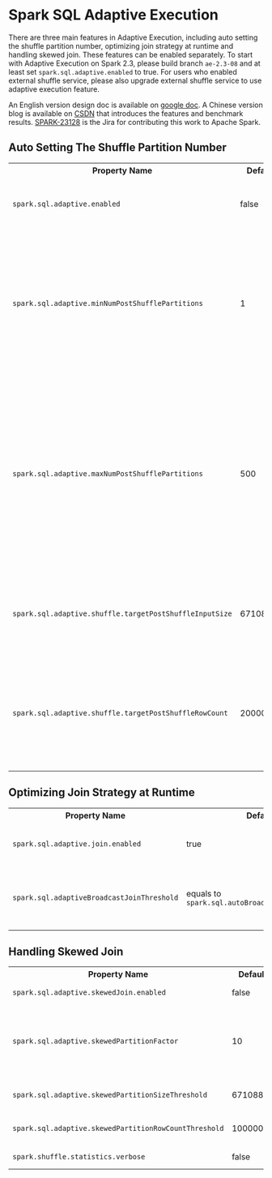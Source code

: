 # Spark SQL Adaptive Execution

There are three main features in Adaptive Execution, including auto setting the shuffle partition number, optimizing join strategy at runtime and handling skewed join. These features can be enabled separately. To start with Adaptive Execution on Spark 2.3, please build branch `ae-2.3-08` and at least set `spark.sql.adaptive.enabled` to true. For users who enabled external shuffle service, please also upgrade external shuffle service to use adaptive execution feature.

An English version design doc is available on [google doc](https://docs.google.com/document/d/1mpVjvQZRAkD-Ggy6-hcjXtBPiQoVbZGe3dLnAKgtJ4k/edit). A Chinese version blog is available on [CSDN](https://mp.weixin.qq.com/s?__biz=MzA4Mzc0NjkwNA==&mid=2650784030&idx=1&sn=2c61e166b535199ee53e579a5092ff80&chksm=87faa829b08d213f55dab289bf5a12cfe376be0c944e03279a1c93e0f0d2164f1c6a6c7c880a&mpshare=1&scene=1&srcid=0111fEEzMCuhKozD4hsN4EE5&pass_ticket=WwOAQGxxBX9z63UyuFIXnWVm%2FSJhHkYwdsKplVDbaiA66ueqnDOtzgq86NgTgqvt#rd) that introduces the features and benchmark results. [SPARK-23128](https://issues.apache.org/jira/browse/SPARK-23128) is the Jira for contributing this work to Apache Spark.


## Auto Setting The Shuffle Partition Number
<table class="table">
<tr><th>Property Name</th><th>Default</th><th>Meaning</th></tr>
<tr>
  <td><code>spark.sql.adaptive.enabled</code></td>
  <td>false</td>
  <td>
    When true, enable adaptive query execution.
  </td>
</tr>
<tr>
  <td><code>spark.sql.adaptive.minNumPostShufflePartitions</code></td>
  <td>1</td>
  <td>
    The minimum number of post-shuffle partitions used in adaptive execution. This can be used to control the minimum parallelism.
  </td>
</tr>
<tr>
  <td><code>spark.sql.adaptive.maxNumPostShufflePartitions</code></td>
  <td>500</td>
  <td>
    The maximum number of post-shuffle partitions used in adaptive execution. This is also used as the initial shuffle partition number so please set it to an reasonable value.
  </td>
</tr>
<tr>
  <td><code>spark.sql.adaptive.shuffle.targetPostShuffleInputSize</code></td>
  <td>67108864</td>
  <td>
    The target post-shuffle input size in bytes of a task. By default is 64 MB.
  </td>
</tr>
<tr>
  <td><code>spark.sql.adaptive.shuffle.targetPostShuffleRowCount</code></td>
  <td>20000000</td>
  <td>
    The target post-shuffle row count of a task. This only takes effect if row count information is collected.
  </td>
</tr>
</table>

## Optimizing Join Strategy at Runtime
<table class="table">
<tr><th>Property Name</th><th>Default</th><th>Meaning</th></tr>
<tr>
  <td><code>spark.sql.adaptive.join.enabled</code></td>
  <td>true</td>
  <td>
    When true and <code>spark.sql.adaptive.enabled</code> is enabled, a better join strategy is determined at runtime.
  </td>
</tr>
<tr>
  <td><code>spark.sql.adaptiveBroadcastJoinThreshold</code></td>
  <td>equals to <code>spark.sql.autoBroadcastJoinThreshold</code></td>
  <td>
    Configures the maximum size in bytes for a table that will be broadcast to all worker nodes when performing a join in adaptive exeuction mode. If not set, it equals to <code>spark.sql.autoBroadcastJoinThreshold</code>.
  </td>
</tr>
</table>

## Handling Skewed Join
<table class="table">
<tr><th>Property Name</th><th>Default</th><th>Meaning</th></tr>
<tr>
  <td><code>spark.sql.adaptive.skewedJoin.enabled</code></td>
  <td>false</td>
  <td>
    When true and <code>spark.sql.adaptive.enabled</code> is enabled, a skewed join is automatically handled at runtime.
  </td>
</tr>
<tr>
  <td><code>spark.sql.adaptive.skewedPartitionFactor</code></td>
  <td>10</code></td>
  <td>
    A partition is considered as a skewed partition if its size is larger than this factor multiple the median partition size and also larger than <code>spark.sql.adaptive.skewedPartitionSizeThreshold</code>, or if its row count is larger than this factor multiple the median row count and also larger than <code>spark.sql.adaptive.skewedPartitionRowCountThreshold</code>.
  </td>
</tr>
<tr>
  <td><code>spark.sql.adaptive.skewedPartitionSizeThreshold</code></td>
  <td>67108864</td>
  <td>
    Configures the minimum size in bytes for a partition that is considered as a skewed partition in adaptive skewed join.
  </td>
</tr>
<tr>
  <td><code>spark.sql.adaptive.skewedPartitionRowCountThreshold</code></td>
  <td>10000000</td>
  <td>
    Configures the minimum row count for a partition that is considered as a skewed partition in adaptive skewed join.
  </td>
</tr>
<tr>
  <td><code>spark.shuffle.statistics.verbose</code></td>
  <td>false</td>
  <td>
    Collect shuffle statistics in verbose mode, including row counts etc. This is required for handling skewed join.
  </td>
</tr>
</table>
